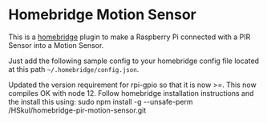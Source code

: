 # Homebridge Motion Sensor

This is a [homebridge](https://github.com/nfarina/homebridge) plugin to make a Raspberry Pi connected with a PIR Sensor into a Motion Sensor.

Just add the following sample config to your homebridge config file located at this path `~/.homebridge/config.json`.

Updated the version requirement for rpi-gpio so that it is now >=.  This now compiles OK with node 12.  Follow homebridge installation instructions and the install this using: sudo npm install -g --unsafe-perm /HSkul/homebridge-pir-motion-sensor.git
